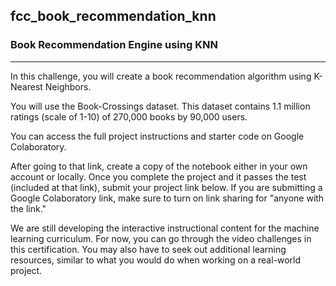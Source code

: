## fcc_book_recommendation_knn
### Book Recommendation Engine using KNN

---


In this challenge, you will create a book recommendation algorithm using K-Nearest Neighbors.

You will use the Book-Crossings dataset. This dataset contains 1.1 million ratings (scale of 1-10) of 270,000 books by 90,000 users.

You can access the full project instructions and starter code on Google Colaboratory.

After going to that link, create a copy of the notebook either in your own account or locally. Once you complete the project and it passes the test (included at that link), submit your project link below. If you are submitting a Google Colaboratory link, make sure to turn on link sharing for "anyone with the link."

We are still developing the interactive instructional content for the machine learning curriculum. For now, you can go through the video challenges in this certification. You may also have to seek out additional learning resources, similar to what you would do when working on a real-world project.
